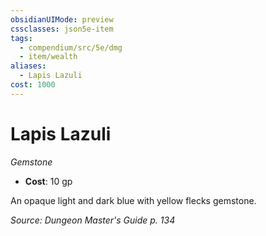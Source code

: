 ```yaml
---
obsidianUIMode: preview
cssclasses: json5e-item
tags:
  - compendium/src/5e/dmg
  - item/wealth
aliases:
  - Lapis Lazuli
cost: 1000
---
```

# Lapis Lazuli
*Gemstone*  

- **Cost**: 10 gp

An opaque light and dark blue with yellow flecks gemstone.

*Source: Dungeon Master's Guide p. 134*
